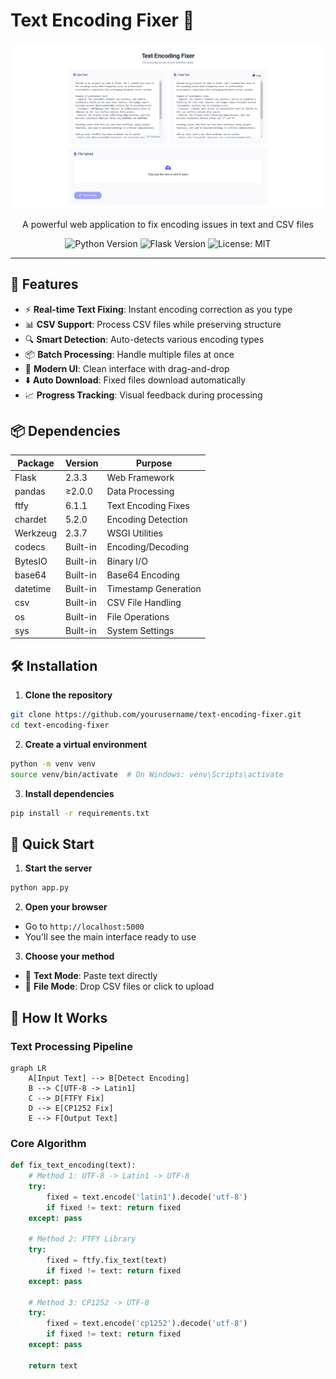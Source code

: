 # Text Encoding Fixer 🔧

<div align="center">
  <img src="static/Capture.png" alt="Text Encoding Fixer Logo" width="600"/>
  <p>A powerful web application to fix encoding issues in text and CSV files</p>
</div>

<div align="center">
  <img src="https://img.shields.io/badge/Python-3.8%2B-blue" alt="Python Version"/>
  <img src="https://img.shields.io/badge/Flask-2.3.3-green" alt="Flask Version"/>
  <img src="https://img.shields.io/badge/License-MIT-yellow.svg" alt="License: MIT"/>
</div>

---

## 🌟 Features

- ⚡ **Real-time Text Fixing**: Instant encoding correction as you type
- 📊 **CSV Support**: Process CSV files while preserving structure
- 🔍 **Smart Detection**: Auto-detects various encoding types
- 📦 **Batch Processing**: Handle multiple files at once
- 🎨 **Modern UI**: Clean interface with drag-and-drop
- ⬇️ **Auto Download**: Fixed files download automatically
- 📈 **Progress Tracking**: Visual feedback during processing

## 📦 Dependencies

| Package | Version | Purpose |
|---------|---------|---------|
| Flask | 2.3.3 | Web Framework |
| pandas | ≥2.0.0 | Data Processing |
| ftfy | 6.1.1 | Text Encoding Fixes |
| chardet | 5.2.0 | Encoding Detection |
| Werkzeug | 2.3.7 | WSGI Utilities |
| codecs | Built-in | Encoding/Decoding |
| BytesIO | Built-in | Binary I/O |
| base64 | Built-in | Base64 Encoding |
| datetime | Built-in | Timestamp Generation |
| csv | Built-in | CSV File Handling |
| os | Built-in | File Operations |
| sys | Built-in | System Settings |

## 🛠️ Installation

1. **Clone the repository**
```bash
git clone https://github.com/yourusername/text-encoding-fixer.git
cd text-encoding-fixer
```

2. **Create a virtual environment**
```bash
python -m venv venv
source venv/bin/activate  # On Windows: venv\Scripts\activate
```

3. **Install dependencies**
```bash
pip install -r requirements.txt
```

## 🚀 Quick Start

1. **Start the server**
```bash
python app.py
```

2. **Open your browser**
- Go to `http://localhost:5000`
- You'll see the main interface ready to use

3. **Choose your method**
- 📝 **Text Mode**: Paste text directly
- 📁 **File Mode**: Drop CSV files or click to upload

## 🔧 How It Works

### Text Processing Pipeline

```mermaid
graph LR
    A[Input Text] --> B[Detect Encoding]
    B --> C[UTF-8 -> Latin1]
    C --> D[FTFY Fix]
    D --> E[CP1252 Fix]
    E --> F[Output Text]
```

### Core Algorithm

```python
def fix_text_encoding(text):
    # Method 1: UTF-8 -> Latin1 -> UTF-8
    try:
        fixed = text.encode('latin1').decode('utf-8')
        if fixed != text: return fixed
    except: pass

    # Method 2: FTFY Library
    try:
        fixed = ftfy.fix_text(text)
        if fixed != text: return fixed
    except: pass

    # Method 3: CP1252 -> UTF-8
    try:
        fixed = text.encode('cp1252').decode('utf-8')
        if fixed != text: return fixed
    except: pass

    return text
